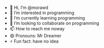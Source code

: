 - 👋 Hi, I’m @morawd
- 👀 I’m interested in programming
- 🌱 I’m currently learning programming
- 💞️ I’m looking to collaborate on programming
- 📫 How to reach me noway
- 😄 Pronouns: Mr Dreamer
- ⚡ Fun fact: have no idea

<!---
morawd/morawd is a ✨ special ✨ repository because its `README.md` (this file) appears on your GitHub profile.
You can click the Preview link to take a look at your changes.
--->
